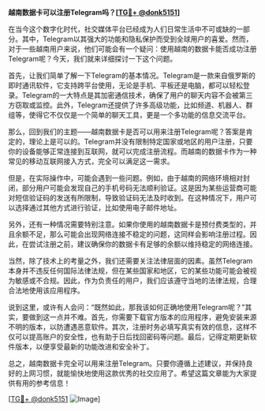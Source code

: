 **越南数据卡可以注册Telegram吗？[[TG💪+ @donk5151](https://t.me/s/donk5151)]**

在当今这个数字化时代，社交媒体平台已经成为人们日常生活中不可或缺的一部分。其中，Telegram以其强大的功能和隐私保护而受到全球用户的喜爱。然而，对于一些越南用户来说，他们可能会有一个疑问：使用越南的数据卡能否成功注册Telegram呢？今天，我们就来详细探讨一下这个问题。

首先，让我们简单了解一下Telegram的基本情况。Telegram是一款来自俄罗斯的即时通讯软件，它支持跨平台使用，无论是手机、平板还是电脑，都可以轻松登录。Telegram的一大特点是其加密通信技术，确保了用户的聊天内容不会被第三方窃取或监控。此外，Telegram还提供了许多高级功能，比如频道、机器人、群组等，使得它不仅仅是一个简单的聊天工具，更是一个多功能的信息交流平台。

那么，回到我们的主题——越南数据卡是否可以用来注册Telegram呢？答案是肯定的，理论上是可以的。Telegram并没有限制特定国家或地区的用户注册，只要你的设备能够正常连接到互联网，就可以完成注册流程。而越南的数据卡作为一种常见的移动互联网接入方式，完全可以满足这一需求。

但是，在实际操作中，可能会遇到一些问题。例如，由于越南的网络环境相对封闭，部分用户可能会发现自己的手机号码无法顺利验证。这是因为某些运营商可能对短信验证码的发送有所限制，导致验证码无法及时收到。在这种情况下，用户可以选择通过其他方式进行验证，比如使用电子邮件地址。

另外，还有一种情况需要特别注意。如果你使用的越南数据卡是预付费类型的，并且余额不足，那么可能会出现网络连接不稳定的问题，这同样会影响注册过程。因此，在尝试注册之前，建议确保你的数据卡有足够的余额以维持稳定的网络连接。

当然，除了技术上的考量之外，我们还需要关注法律层面的因素。虽然Telegram本身并不违反任何国际法律法规，但在某些国家和地区，它的某些功能可能会被视为敏感或不合规。因此，作为负责任的用户，我们应该遵守当地的法律法规，合理合法地使用该应用程序。

说到这里，或许有人会问：“既然如此，那我该如何正确地使用Telegram呢？”其实，要做到这一点并不难。首先，你需要下载官方版本的应用程序，避免安装来源不明的版本，以防遭遇恶意软件。其次，注册时务必填写真实有效的信息，这样不仅可以提高账户的安全性，也有助于日后找回密码等问题。最后，记得定期更新软件版本，以便享受最新的功能改进和安全补丁。

总之，越南数据卡完全可以用来注册Telegram。只要你遵循上述建议，并保持良好的上网习惯，就能愉快地使用这款优秀的社交应用了。希望这篇文章能为大家提供有用的参考信息！

[[TG💪+ @donk5151](https://t.me/s/donk5151) ![Image](https://i.postimg.cc/rwNCRYN7/Snipaste-2025-04-30-17-27-05.png)]